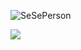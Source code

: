 ![SeSePerson](https://socialify.git.ci/wellcoming/SeSePerson/image?description=1&font=Jost&forks=1&issues=1&logo=https%3A%2F%2Ffile.mtxtf.com%2Ficon%2FSeSePerson1.png&name=1&owner=1&pattern=Circuit%20Board&pulls=1&stargazers=1&theme=Auto)

[![](https://img.shields.io/github/license/kangming06/SeSePerson)](https://www.gnu.org/licenses/gpl-3.0.html)
